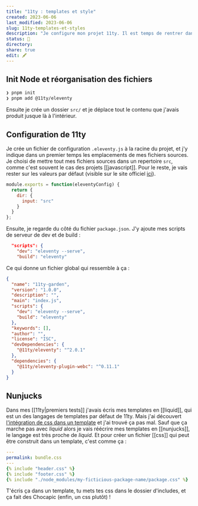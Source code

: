 ```yaml
---
title: "11ty : templates et style"
created: 2023-06-06
last_modified: 2023-06-06
slug: 11ty-templates-et-styles
description: "Je configure mon projet 11ty. Il est temps de rentrer dans le dur et de faire les premiers templates, ainsi que d'écrire les premier CSS."
status: 🌱
directory:
share: true
edit: 🖋️ 
---
```


## Init Node et réorganisation des fichiers

```bash
❯ pnpm init
❯ pnpm add @11ty/eleventy
```

Ensuite je crée un dossier `src/` et je déplace tout le contenu que j'avais produit jusque là à l'intérieur.

## Configuration de 11ty

Je crée un fichier de configuration `.eleventy.js` à la racine du projet, et j'y indique dans un premier temps les emplacements de mes fichiers sources. Je choisi de mettre tout mes fichiers sources dans un repertoire `src`, comme c'est souvent le cas des projets [[javascript]]. Pour le reste, je vais rester sur les valeurs par défaut (visible sur le site officiel [ici](https://www.11ty.dev/docs/config/#change-base-file-name-for-data-files)).

```javascript
module.exports = function(eleventyConfig) {
  return {
    dir: {
      input: "src"
    }
  }
};
```

Ensuite, je regarde du côté du fichier `package.json`. J'y ajoute mes scripts de serveur de dev et de build :

```json
  "scripts": {
    "dev": "eleventy --serve",
    "build": "eleventy"
```

Ce qui donne un fichier global qui ressemble à ça :

```json
{
  "name": "11ty-garden",
  "version": "1.0.0",
  "description": "",
  "main": "index.js",
  "scripts": {
    "dev": "eleventy --serve",
    "build": "eleventy"
  },
  "keywords": [],
  "author": "",
  "license": "ISC",
  "devDependencies": {
    "@11ty/eleventy": "^2.0.1"
  },
  "dependencies": {
    "@11ty/eleventy-plugin-webc": "^0.11.1"
  }
}
```

## Nunjucks

Dans mes [[11ty|premiers tests]] j'avais écris mes templates en [[liquid]], qui est un des langages de templates par défaut de 11ty. Mais j'ai découvert [l'intégration de css dans un template](https://www.11ty.dev/docs/assets/) et j'ai trouvé ça pas mal. Sauf que ça marche pas avec *liquid* alors je vais réécrire mes templates en [[nunjucks]], le langage est très proche de *liquid*. Et pour créer un fichier [[css]] qui peut être construit dans un template, c'est comme ça : 

```yaml
---
permalink: bundle.css
---
{% include "header.css" %}
{% include "footer.css" %}
{% include "./node_modules/my-ficticious-package-name/package.css" %}

```

T'écris ça dans un template, tu mets tes css dans le dossier d'includes, et ça fait des Chocapic (enfin, un css plutôt) !